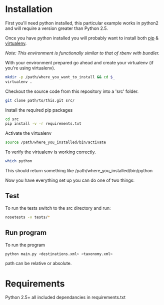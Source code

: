 Installation
==========
First you'll need python installed, this particular example works in python2 and will require a version greater than Python 2.5.

Once you have python installed you will probably want to install both [pip](http://www.pip-installer.org/en/latest/installing.html) & [virtualenv](http://www.virtualenv.org/en/latest/virtualenv.html#installation).

*Note: This environment is functionally similar to that of rbenv with bundler.*


With your environment prepared go ahead and create your virtualenv (if you're using virtualenv).

```bash
mkdir -p /path/where_you_want_to_install && cd $_
virtualenv .
```

Checkout the source code from this repository into a 'src' folder.
```bash
git clone path/to/this.git src/
```

Install the required pip packages
```bash
cd src
pip install -v -r requirements.txt
```

Activate the virtualenv
```bash
source /path/where_you_installed/bin/activate
```

To verify the virtualenv is working correctly.
```bash
which python
```
This should return something like /path/where_you_installed/bin/python

Now you have everything set up you can do one of two things:

Test
----
To run the tests switch to the src directory and run:
```bash
nosetests -v tests/*
```


Run program
---
To run the program 
```bash
python main.py <destinations.xml> <taxonomy.xml>
```
path can be relative or absolute.


Requirements
===
Python 2.5+
all included dependancies in requirements.txt
